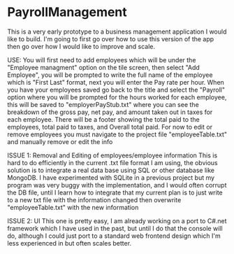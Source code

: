 # PayrollManagement

   This is a very early prototype to a business management application I would like to build.
I'm going to first go over how to use this version of the app then go over how I would like to improve and scale.

USE:
    You will first need to add employees which will be under the "Employee managment" option on the tile screen, then select "Add Employee",
you will be prompted to write the full name of the employee which is "First Last" format, next you will enter the Pay rate per hour.
When you have your employees saved go back to the title and select the "Payroll" option where you will be prompted for the hours worked
for each employee, this will be saved to "employerPayStub.txt" where you can see the breakdown of the gross pay, net pay, and amount taken out in taxes for each employee.
There will be a footer showing the total paid to the employees, total paid to taxes, and Overall total paid.
For now to edit or remove employees you must navigate to the project file "employeeTable.txt" and manually remove or edit the info

ISSUE 1: Removal and Editing of employees/employee information
    This is hard to do efficiently in the current .txt file format I am using, the obvious solution is to integrate a real data base using SQL or other database like MongoDB.
I have experimented with SQLite in a previous project but my program was very buggy with the implementation, and I would often corrupt the DB file, until I learn
how to integrate that my current plan is to just write to a new txt file with the information changed then overwrite "employeeTable.txt" with the new information

ISSUE 2: UI
    This one is pretty easy, I am already working on a port to C#.net framework which I have used in the past, but until I do that the console will do, although
I could just port to a standard web frontend design which I'm less experienced in but often scales better.
